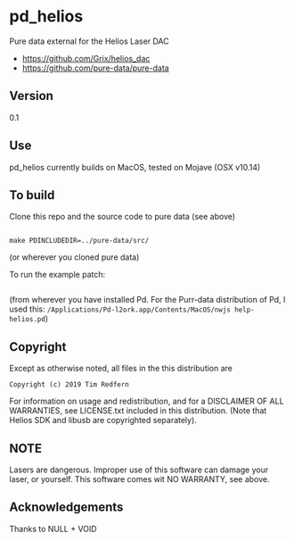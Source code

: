 # pd_helios
Pure data external for the Helios Laser DAC

* https://github.com/Grix/helios_dac
* https://github.com/pure-data/pure-data

## Version

0.1

## Use

pd_helios currently builds on MacOS, tested on Mojave (OSX v10.14)

## To build

Clone this repo and the source code to pure data (see above)

```cd pd_helios

make PDINCLUDEDIR=../pure-data/src/
```

(or wherever you cloned pure data)

To run the example patch:

```pd help-helios.pd
```

(from wherever you have installed Pd. For the Purr-data distribution of Pd, I used this: `/Applications/Pd-l2ork.app/Contents/MacOS/nwjs help-helios.pd`)

## Copyright

Except as otherwise noted, all files in the this distribution are

    Copyright (c) 2019 Tim Redfern

For information on usage and redistribution, and for a DISCLAIMER OF ALL
WARRANTIES, see LICENSE.txt included in this distribution.
(Note that Helios SDK and libusb are copyrighted separately).

## NOTE

Lasers are dangerous. Improper use of this software can damage your laser, or yourself. This software comes wit NO WARRANTY, see above.

## Acknowledgements

Thanks to NULL + VOID